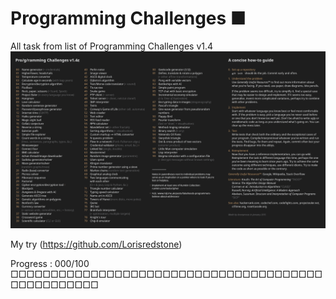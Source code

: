 ﻿# Programming Challenges ■

All task from list of Programming Challenges v1.4
![list](docs/list.png)

My try (https://github.com/Lorisredstone)

Progress : 000/100
□□□□□□□□□□□□□□□□□□□□□□□□□□□□□□□□□□□□□□□□□□□□□□□□□□